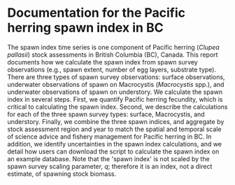 # Documentation for the Pacific herring spawn index in BC

The spawn index time series is one component of Pacific herring (*Clupea* *pallasii*) stock assessments in British Columbia (BC), Canada.
This report documents how we calculate the spawn index from spawn survey observations (e.g., spawn extent, number of egg layers, substrate type).
There are three types of spawn survey observations: surface observations, underwater observations of spawn on Macrocystis (*Macrocystis* spp.), and underwater observations of spawn on understory.
We calculate the spawn index in several steps.
First, we quantify Pacific herring fecundity, which is critical to calculating the spawn index.
Second, we describe the calculations for each of the three spawn survey types: surface, Macrocystis, and understory.
Finally, we combine the three spawn indices, and aggregate by stock assessment region and year to match the spatial and temporal scale of science advice and fishery management for Pacific herring in BC.
In addition, we identify uncertainties in the spawn index calculations, and we detail how users can download the script to calculate the spawn index on an example database.
Note that the 'spawn index' is not scaled by the spawn survey scaling parameter, *q*; therefore it is an index, not a direct estimate, of spawning stock biomass.
